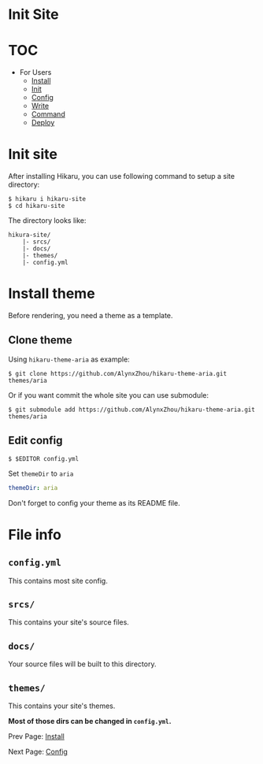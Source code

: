Init Site
=========

# TOC

- For Users
	- [Install](install.md)
	- [Init](init.md)
	- [Config](config.md)
	- [Write](write.md)
	- [Command](command.md)
	- [Deploy](deploy.md)

# Init site

After installing Hikaru, you can use following command to setup a site directory:

```
$ hikaru i hikaru-site
$ cd hikaru-site
```

The directory looks like:

```plain
hikura-site/
    |- srcs/
    |- docs/
    |- themes/
    |- config.yml
```

# Install theme

Before rendering, you need a theme as a template.

## Clone theme

Using `hikaru-theme-aria` as example:

```
$ git clone https://github.com/AlynxZhou/hikaru-theme-aria.git themes/aria
```

Or if you want commit the whole site you can use submodule:

```
$ git submodule add https://github.com/AlynxZhou/hikaru-theme-aria.git themes/aria
```

## Edit config

```
$ $EDITOR config.yml
```

Set `themeDir` to `aria`

```yaml
themeDir: aria
```

Don't forget to config your theme as its README file.

# File info

## `config.yml`

This contains most site config.

## `srcs/`

This contains your site's source files.

## `docs/`

Your source files will be built to this directory.

## `themes/`

This contains your site's themes.

**Most of those dirs can be changed in `config.yml`.**

Prev Page: [Install](install.md)

Next Page: [Config](config.md)

